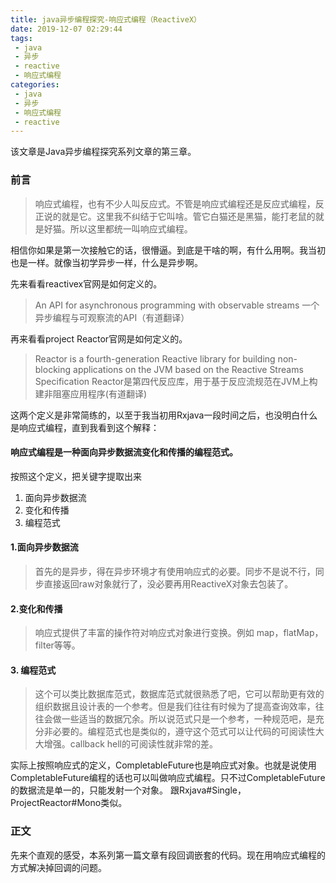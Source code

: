 ```yaml
---
title: java异步编程探究-响应式编程（ReactiveX）
date: 2019-12-07 02:29:44
tags:
 - java
 - 异步
 - reactive
 - 响应式编程
categories:
 - java
 - 异步
 - 响应式编程
 - reactive
--- 
```


该文章是Java异步编程探究系列文章的第三章。

### 前言

> 响应式编程，也有不少人叫反应式。不管是响应式编程还是反应式编程，反正说的就是它。这里我不纠结于它叫啥。管它白猫还是黑猫，能打老鼠的就是好猫。所以这里都统一叫响应式编程。

相信你如果是第一次接触它的话，很懵逼。到底是干啥的啊，有什么用啊。我当初也是一样。就像当初学异步一样，什么是异步啊。

先来看看reactivex官网是如何定义的。
> An API for asynchronous programming with observable streams 一个异步编程与可观察流的API（有道翻译）

再来看看project Reactor官网是如何定义的。
> Reactor is a fourth-generation Reactive library for building non-blocking applications on the JVM based on the Reactive Streams Specification  Reactor是第四代反应库，用于基于反应流规范在JVM上构建非阻塞应用程序(有道翻译)

这两个定义是非常简练的，以至于我当初用Rxjava一段时间之后，也没明白什么是响应式编程，直到我看到这个解释：
#### 响应式编程是一种面向异步数据流变化和传播的编程范式。
按照这个定义，把关键字提取出来
1. 面向异步数据流
2. 变化和传播
3. 编程范式

#### 1.面向异步数据流
> 首先的是异步，得在异步环境才有使用响应式的必要。同步不是说不行，同步直接返回raw对象就行了，没必要再用ReactiveX对象去包装了。

#### 2.变化和传播
> 响应式提供了丰富的操作符对响应式对象进行变换。例如 map，flatMap，filter等等。

#### 3. 编程范式
> 这个可以类比数据库范式，数据库范式就很熟悉了吧，它可以帮助更有效的组织数据且设计表的一个参考。但是我们往往有时候为了提高查询效率，往往会做一些适当的数据冗余。所以说范式只是一个参考，一种规范吧，是充分非必要的。编程范式也是类似的，遵守这个范式可以让代码的可阅读性大大增强。callback hell的可阅读性就非常的差。

实际上按照响应式的定义，CompletableFuture也是响应式对象。也就是说使用CompletableFuture编程的话也可以叫做响应式编程。只不过CompletableFuture的数据流是单一的，只能发射一个对象。
跟Rxjava#Single，ProjectReactor#Mono类似。

### 正文
先来个直观的感受，本系列第一篇文章有段回调嵌套的代码。现在用响应式编程的方式解决掉回调的问题。











